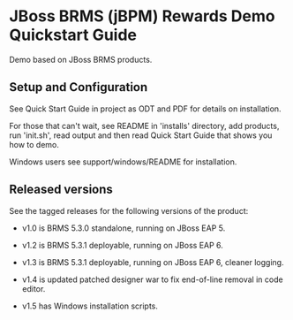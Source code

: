 JBoss BRMS (jBPM) Rewards Demo Quickstart Guide
===============================================

Demo based on JBoss BRMS products.

Setup and Configuration
-----------------------

See Quick Start Guide in project as ODT and PDF for details on installation.

For those that can't wait, see README in 'installs' directory, add products, 
run 'init.sh', read output and then read Quick Start Guide that shows you 
how to demo.

Windows users see support/windows/README for installation.

Released versions
-----------------

See the tagged releases for the following versions of the product:

- v1.0 is BRMS 5.3.0 standalone, running on JBoss EAP 5.

- v1.2 is BRMS 5.3.1 deployable, running on JBoss EAP 6.

- v1.3 is BRMS 5.3.1 deployable, running on JBoss EAP 6, cleaner logging.

- v1.4 is updated patched designer war to fix end-of-line removal in code editor.

- v1.5 has Windows installation scripts. 
